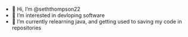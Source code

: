 - 👋 Hi, I’m @seththompson22
- 👀 I’m interested in devloping software
- 🌱 I’m currently relearning java, and getting used to saving my code in repositories

<!---
seththompson22/seththompson22 is a ✨ special ✨ repository because its `README.md` (this file) appears on your GitHub profile.
You can click the Preview link to take a look at your changes.
--->
